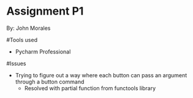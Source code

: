 # Assignment P1
By: John Morales

#Tools used
* Pycharm Professional

#Issues
* Trying to figure out a way where each button can pass an argument through a button command
  * Resolved with partial function from functools library